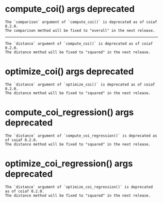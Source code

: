 # compute_coi() args deprecated

    The `comparison` argument of `compute_coi()` is deprecated as of coiaf 0.2.0.
    The comparison method will be fixed to "overall" in the next release.

---

    The `distance` argument of `compute_coi()` is deprecated as of coiaf 0.2.0.
    The distance method will be fixed to "squared" in the next release.

# optimize_coi() args deprecated

    The `distance` argument of `optimize_coi()` is deprecated as of coiaf 0.2.0.
    The distance method will be fixed to "squared" in the next release.

# compute_coi_regression() args deprecated

    The `distance` argument of `compute_coi_regression()` is deprecated as of coiaf 0.2.0.
    The distance method will be fixed to "squared" in the next release.

# optimize_coi_regression() args deprecated

    The `distance` argument of `optimize_coi_regression()` is deprecated as of coiaf 0.2.0.
    The distance method will be fixed to "squared" in the next release.

